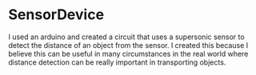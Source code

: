 # SensorDevice
I used an arduino and created a circuit that uses a supersonic sensor to detect the distance of an object from the sensor. I created this because I believe this can be useful in many circumstances in the real world where distance detection can be really important in transporting objects.
